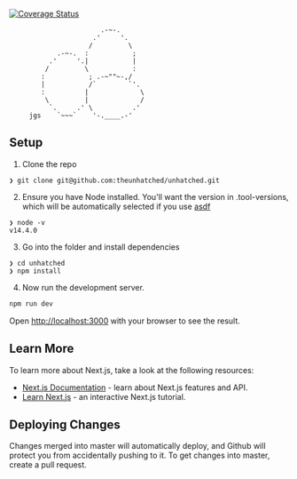 [![Coverage Status](https://coveralls.io/repos/github/theunhatched/unhatched/badge.svg?branch=master)](https://coveralls.io/github/theunhatched/unhatched?branch=master)

```
                       .-~-.
                     .'     '.
                    /         \
            .-~-.  :           ;
          .'     '.|           |
         /         \           :
        :           ; .-~""~-,/
        |           /`        `'.
        :          |             \
         \         |             /
          `.     .' \          .'
     jgs    `~~~`    '-.____.-'
```

## Setup

1. Clone the repo

```
❯ git clone git@github.com:theunhatched/unhatched.git
```

2. Ensure you have Node installed. You'll want the version in .tool-versions, which will be automatically selected if you use [asdf](https://gist.github.com/philihp/7453e9051663a52f442ed6a7afdddd61)

```
❯ node -v
v14.4.0
```

3. Go into the folder and install dependencies

```
❯ cd unhatched
❯ npm install
```

4. Now run the development server.

```bash
npm run dev
```

Open [http://localhost:3000](http://localhost:3000) with your browser to see the result.

## Learn More

To learn more about Next.js, take a look at the following resources:

- [Next.js Documentation](https://nextjs.org/docs) - learn about Next.js features and API.
- [Learn Next.js](https://nextjs.org/learn) - an interactive Next.js tutorial.

## Deploying Changes

Changes merged into master will automatically deploy, and Github will protect you from accidentally pushing to it. To get changes into master, create a pull request.
